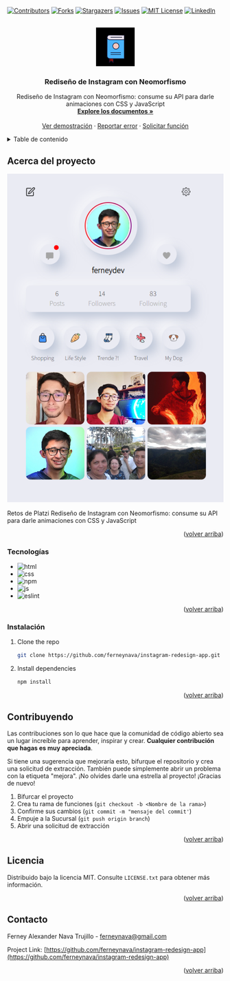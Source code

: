 <a name="readme-top"></a>

[![Contributors][contributors-shield]][contributors-url]
[![Forks][forks-shield]][forks-url]
[![Stargazers][stars-shield]][stars-url]
[![Issues][issues-shield]][issues-url]
[![MIT License][license-shield]][license-url]
[![LinkedIn][linkedin-shield]][linkedin-url]



<!-- PROJECT LOGO -->
<br />
<div align="center">
  <a href="https://github.com/ferneynava/instagram-redesign-app/">
    <img src="./public/112-book-morph-linealtrans.gif" alt="Logo" width="90" height="90">
  </a>

  <h3 align="center">Rediseño de Instagram con Neomorfismo</h3>

  <p align="center">
  Rediseño de Instagram con Neomorfismo: consume su API para darle animaciones con CSS y JavaScript
    <br />
    <a href="https://github.com/ferneynava/instagram-redesign-app/"><strong>Explore los documentos »</strong></a>
    <br />
    <br />
    <a href="https://github.com/ferneynava/instagram-redesign-app/">Ver demostración</a>
    ·
    <a href="https://github.com/ferneynava/instagram-redesign-app/issues">Reportar error</a>
    ·
    <a href="https://github.com/ferneynava/instagram-redesign-app/issues">Solicitar función</a>
  </p>
</div>



<!-- TABLE OF CONTENTS -->
<details>
  <summary>Table de contenido</summary>
  <ol>
    <li>
      <a href="#about-the-project">Acerca del proyecto</a>
      <ul>
        <li><a href="#built-with">Tecnologías 🔧</a></li>
      </ul>
    </li>
    <li>
      <a href="#getting-started">Empezando</a>
      <ul>
        <li><a href="#installation">Instalación</a></li>
      </ul>
    </li>
    <li><a href="#usage">Contribuyendo</a></li>
    <li><a href="#roadmap">Licencia</a></li>
    <li><a href="#contributing">Contacto</a></li>
  </ol>
</details>



<!-- ABOUT THE PROJECT -->
## Acerca del proyecto 

[![Product Name Screen Shot][product-screenshot]](https://github.com/ferneynava/instagram-redesign-app)

Retos de Platzi Rediseño de Instagram con Neomorfismo: consume su API para darle animaciones con CSS y JavaScript

<p align="right">(<a href="#readme-top">volver arriba</a>)</p>

### Tecnologías

- ![html]
- ![css]
- ![npm]
- ![js]
- ![eslint]

<p align="right">(<a href="#readme-top">volver arriba</a>)</p>

### Instalación

1. Clone the repo
   ```sh
   git clone https://github.com/ferneynava/instagram-redesign-app.git
   ```
2. Install dependencies
   ```sh
   npm install
   ```
<p align="right">(<a href="#readme-top">volver arriba</a>)</p>

## Contribuyendo

Las contribuciones son lo que hace que la comunidad de código abierto sea un lugar increíble para aprender, inspirar y crear. **Cualquier contribución que hagas es muy apreciada**.

Si tiene una sugerencia que mejoraría esto, bifurque el repositorio y crea una solicitud de extracción. También puede simplemente abrir un problema con la etiqueta "mejora". ¡No olvides darle una estrella al proyecto! ¡Gracias de nuevo!

1. Bifurcar el proyecto
2. Crea tu rama de funciones (`git checkout -b <Nombre de la rama>`)
3. Confirme sus cambios (`git commit -m "mensaje del commit'`)
4. Empuje a la Sucursal (`git push origin branch`)
5. Abrir una solicitud de extracción

<p align="right">(<a href="#readme-top">volver arriba</a>)</p>

<!-- LICENSE -->
## Licencia

Distribuido bajo la licencia MIT. Consulte `LICENSE.txt` para obtener más información.

<p align="right">(<a href="#readme-top">volver arriba</a>)</p>



<!-- CONTACT -->
## Contacto

Ferney Alexander Nava Trujillo - ferneynava@gmail.com

Project Link: [https://github.com/ferneynava/instagram-redesign-app](https://github.com/ferneynava/instagram-redesign-app)

<p align="right">(<a href="#readme-top">volver arriba</a>)</p>

<!-- MARKDOWN LINKS & IMAGES -->
<!-- https://www.markdownguide.org/basic-syntax/#reference-style-links -->
[contributors-shield]: https://img.shields.io/github/contributors/ferneynava/instagram-redesign-app
[contributors-url]: https://github.com/ferneynava/instagram-redesign-app/graphs/contributors
[forks-shield]: https://img.shields.io/github/forks/ferneynava/instagram-redesign-app.svg?style=for-the-badge
[forks-url]: https://github.com/ferneynava/instagram-redesign-app/network/members
[stars-shield]: https://img.shields.io/github/stars/ferneynava/instagram-redesign-app.svg?style=for-the-badge
[stars-url]: https://github.com/ferneynava/instagram-redesign-app/stargazers
[issues-shield]: https://img.shields.io/github/issues/ferneynava/instagram-redesign-app.svg?style=for-the-badge
[issues-url]: https://github.com/ferneynava/instagram-redesign-app/issues
[license-shield]: https://img.shields.io/github/license/ferneynava/instagram-redesign-app.svg?style=for-the-badge
[license-url]: https://github.com/ferneynava/instagram-redesign-app/blob/master/LICENSE.txt
[linkedin-shield]: https://img.shields.io/badge/-LinkedIn-black.svg?style=for-the-badge&logo=linkedin&colorB=555
[linkedin-url]: https://www.linkedin.com/in/ferney-alexander-nava-trujillo-0478a8118/
[product-screenshot]: public/Captura%20de%20pantalla%202023-05-13%20181824.png
[html]: https://img.shields.io/badge/HTML5-E34F26?style=for-the-badge&logo=html5&logoColor=white
[css]: https://img.shields.io/badge/CSS3-1572B6?style=for-the-badge&logo=css3&logoColor=white
[npm]: https://img.shields.io/badge/npm-CB3837?style=for-the-badge&logo=npm&logoColor=white
[js]: https://img.shields.io/badge/JavaScript-323330?style=for-the-badge&logo=javascript&logoColor=F7DF1E
[eslint]: https://img.shields.io/badge/eslint-3A33D1?style=for-the-badge&logo=eslint&logoColor=white